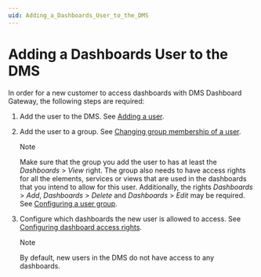 ```yaml
---
uid: Adding_a_Dashboards_User_to_the_DMS
---
```


# Adding a Dashboards User to the DMS

In order for a new customer to access dashboards with DMS Dashboard Gateway, the following steps are required:

1. Add the user to the DMS. See [Adding a user](xref:Adding_a_user).

2. Add the user to a group. See [Changing group membership of a user](xref:Changing_group_membership_of_a_user).

    > [!NOTE]
    > Make sure that the group you add the user to has at least the *Dashboards* > *View* right. The group also needs to have access rights for all the elements, services or views that are used in the dashboards that you intend to allow for this user. Additionally, the rights *Dashboards* > *Add*, *Dashboards* > *Delete* and *Dashboards* > *Edit* may be required. See [Configuring a user group](xref:Configuring_a_user_group).

3. Configure which dashboards the new user is allowed to access. See [Configuring dashboard access rights](xref:Configuring_dashboard_access_rights).

    > [!NOTE]
    > By default, new users in the DMS do not have access to any dashboards.
    >
